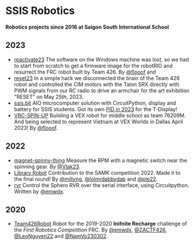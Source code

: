 # SSIS Robotics

**Robotics projects since 2016 at Saigon South International School**

## 2023

- [reactivate23](https://github.com/ssis-robotics/reactivate23) The software on the Windows machine was lost, so we had to start from scratch to get a firmware image for the robotRIO and resurrect the FRC robot built by Team 426. By [@flooof](https://github.com/flooof) and 
- [reset23](https://github.com/ssis-robotics/reset23) In a simple hack we disconnected the brain of the Team 426 robot and controlled the CIM motors with the Talon SRX directly with PWM signals from our RC radio to drive an armchair for the art exhibition "RESET" on May 25th, 2023.
- [ssis.bit](https://github.com/ssis-robotics/ssis.bit) AIO microcomputer solution with CircuitPython, display and battery for SSIS students. Got its own [PID in 2023](https://pid.codes/1209/2023/) for the T-Display!
- [VRC-SPIN-UP](https://github.com/ssis-robotics/VRC-SPIN-UP) Building a VEX robot for middle school as team 76209M. And being selected to represent Vietnam at VEX Worlds in Dallas April 2023! By [@flooof](https://github.com/flooof).

## 2022

- [magnet-spinny-thing](https://github.com/ssis-robotics/magnet-spinny-thing) Measure the RPM with a magnetic switch near the spinning gear. By [@Vlak23](https://github.com/Vlak23).
- [Library Robot](https://github.com/ssis-robotics/MakeBlock-UltraSonicSensor) Contribution to the SAMK competition 2022. Made it to the final round! By [@millyng](https://github.com/millyng), [@lolmrdabbydab](https://github.com/lolmrdabbydab) and [@ple22](https://github.com/ple22).
- [rvr](https://github.com/ssis-robotics/rvr) Control the Sphero RVR over the serial interface, using Circuitpython. Written by [@emwdx](https://github.com/emwdx).

## 2020

- [Team426Robot](https://github.com/ssis-robotics/Team426Robot) Robot for the 2019-2020 **Inifnite Recharge** challenge of the _First Robotics Competition_ FRC. By [@emwdx](https://github.com/emwdx), [@ZACTF426](https://github.com/ZACTF426), [@LeoNguyen22](https://github.com/LeoNguyen22) and [@NamVo230302](https://github.com/NamVo230302).

<!--

**Here are some ideas to get you started:**

🙋‍♀️ A short introduction - what is your organization all about?
🌈 Contribution guidelines - how can the community get involved?
👩‍💻 Useful resources - where can the community find your docs? Is there anything else the community should know?
🍿 Fun facts - what does your team eat for breakfast?
🧙 Remember, you can do mighty things with the power of [Markdown](https://docs.github.com/github/writing-on-github/getting-started-with-writing-and-formatting-on-github/basic-writing-and-formatting-syntax)
-->
